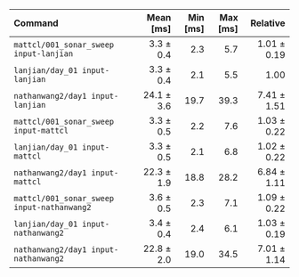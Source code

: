 | Command | Mean [ms] | Min [ms] | Max [ms] | Relative |
|:---|---:|---:|---:|---:|
| `mattcl/001_sonar_sweep input-lanjian` | 3.3 ± 0.4 | 2.3 | 5.7 | 1.01 ± 0.19 |
| `lanjian/day_01 input-lanjian` | 3.3 ± 0.4 | 2.1 | 5.5 | 1.00 |
| `nathanwang2/day1 input-lanjian` | 24.1 ± 3.6 | 19.7 | 39.3 | 7.41 ± 1.51 |
| `mattcl/001_sonar_sweep input-mattcl` | 3.3 ± 0.5 | 2.2 | 7.6 | 1.03 ± 0.22 |
| `lanjian/day_01 input-mattcl` | 3.3 ± 0.5 | 2.1 | 6.8 | 1.02 ± 0.22 |
| `nathanwang2/day1 input-mattcl` | 22.3 ± 1.9 | 18.8 | 28.2 | 6.84 ± 1.11 |
| `mattcl/001_sonar_sweep input-nathanwang2` | 3.6 ± 0.5 | 2.3 | 7.1 | 1.09 ± 0.22 |
| `lanjian/day_01 input-nathanwang2` | 3.4 ± 0.4 | 2.4 | 6.1 | 1.03 ± 0.19 |
| `nathanwang2/day1 input-nathanwang2` | 22.8 ± 2.0 | 19.0 | 34.5 | 7.01 ± 1.14 |
